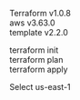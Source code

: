 Terraform v1.0.8 <br>
aws v3.63.0 <br>
template v2.2.0 <br>

terraform init <br>
terraform plan <br>
terraform apply <br>

Select us-east-1

